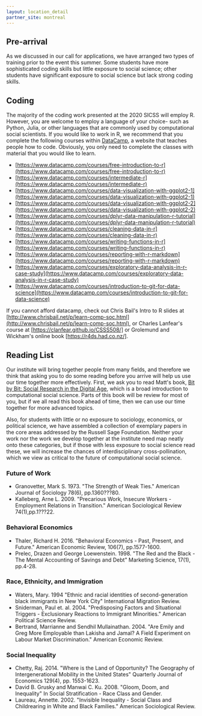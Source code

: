 ```yaml
---
layout: location_detail
partner_site: montreal
---
```


<h2 class="display-4">Pre-arrival</h2>

As we discussed in our call for applications, we have arranged two types of training prior to the event this summer. Some students have more sophisticated coding skills but little exposure to social science; other students have significant exposure to social science but lack strong coding skills.

## Coding

The majority of the coding work presented at the 2020 SICSS will employ R.  However, you are welcome to employ a language of your choice- such as Python, Julia, or other languages that are commonly used by computational social scientists. If you would like to work in R, we recommend that you complete the following courses within [DataCamp](https://www.datacamp.com), a website that teaches people how to code.  Obviously, you only need to complete the classes with material that you would like to learn.

  - [https://www.datacamp.com/courses/free-introduction-to-r](https://www.datacamp.com/courses/free-introduction-to-r)
  - [https://www.datacamp.com/courses/intermediate-r](https://www.datacamp.com/courses/intermediate-r)
  - [https://www.datacamp.com/courses/data-visualization-with-ggplot2-1](https://www.datacamp.com/courses/data-visualization-with-ggplot2-1)
  - [https://www.datacamp.com/courses/data-visualization-with-ggplot2-2](https://www.datacamp.com/courses/data-visualization-with-ggplot2-2)
  - [https://www.datacamp.com/courses/dplyr-data-manipulation-r-tutorial](https://www.datacamp.com/courses/dplyr-data-manipulation-r-tutorial)
  - [https://www.datacamp.com/courses/cleaning-data-in-r](https://www.datacamp.com/courses/cleaning-data-in-r)
  - [https://www.datacamp.com/courses/writing-functions-in-r](https://www.datacamp.com/courses/writing-functions-in-r)
  - [https://www.datacamp.com/courses/reporting-with-r-markdown](https://www.datacamp.com/courses/reporting-with-r-markdown)
  - [https://www.datacamp.com/courses/exploratory-data-analysis-in-r-case-study](https://www.datacamp.com/courses/exploratory-data-analysis-in-r-case-study)
  - [https://www.datacamp.com/courses/introduction-to-git-for-data-science](https://www.datacamp.com/courses/introduction-to-git-for-data-science)

If you cannot afford datacamp, check out Chris Bail's Intro to R slides at [http://www.chrisbail.net/p/learn-comp-soc.html](http://www.chrisbail.net/p/learn-comp-soc.html), or Charles Lanfear's course at  [https://clanfear.github.io/CSSS508/] or Grolemund and Wickham's online book  [https://r4ds.had.co.nz/].

## Reading List

Our institute will bring together people from many fields, and therefore we think that asking you to do some reading before you arrive will help us use our time together more effectively.  First, we ask you to read Matt's book, [Bit by Bit: Social Research in the Digital Age](http://www.bitbybitbook.com), which is a broad introduction to computational social science. Parts of this book will be review for most of you, but if we all read this book ahead of time, then we can use our time together for more advanced topics.

Also, for students with little or no exposure to sociology, economics, or political science, we have assembled a collection of exemplary papers in the core areas addressed by the Russell Sage Foundation. Neither your work nor the work we develop together at the institute need map neatly onto these categories, but if those with less exposure to social science read these, we will increase the chances of interdisciplinary cross-pollination, which we view as critical to the future of computational social science.


### Future of Work
  - Granovetter, Mark S. 1973. "The Strength of Weak Ties." American Journal of Sociology 78(6), pp.1360???80.
  - Kalleberg, Arne L. 2009. "Precarious Work, Insecure Workers - Employment Relations in Transition." American Sociological Review 74(1),pp.1???22.

### Behavioral Economics
  - Thaler, Richard H. 2016. "Behavioral Economics - Past, Present, and Future." American Economic Review, 106(7), pp.1577-1600.
  - Prelec, Drazen and George Loewenstein. 1998. "The Red and the Black - The Mental Accounting of Savings and Debt" Marketing Science, 17(1), pp.4-28.

### Race, Ethnicity, and Immigration
  - Waters, Mary. 1994 "Ethnic and racial identities of second-generation black immigrants in New York City" International Migration Review.
  - Sniderman, Paul et. al. 2004. "Predisposing Factors and Situational Triggers - Exclusionary Reactions to Immigrant Minorities." American Political Science Review.
  - Bertrand, Marrianne and Sendhil Mullainathan. 2004. "Are Emily and Greg More Employable than Lakisha and Jamal? A Field Experiment on Labour Market Discrimination." American Economic Review.

### Social Inequality
  - Chetty, Raj. 2014. "Where is the Land of Opportunity? The Geography of Intergenerational Mobility in the United States" Quarterly Journal of Economics 129(4), pp. 1553-1623.
  - David B. Grusky and Manwai C. Ku. 2008. "Gloom, Doom, and Inequality" In Social Stratification - Race Class and Gender.
  - Laureau, Annette. 2002. "Invisible Inequality - Social Class and Childrearing in White and Black Families." American Sociological Review.

